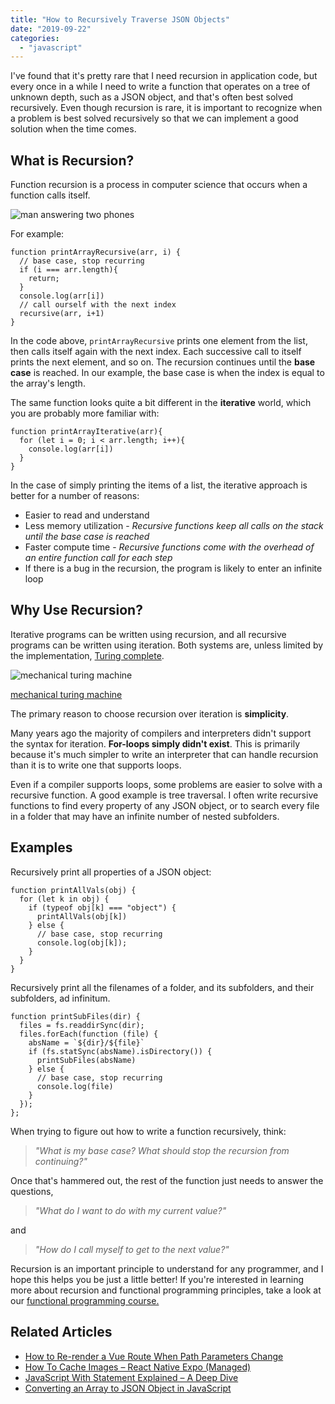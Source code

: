 ```yaml
---
title: "How to Recursively Traverse JSON Objects"
date: "2019-09-22"
categories: 
  - "javascript"
---
```


I've found that it's pretty rare that I need recursion in application code, but every once in a while I need to write a function that operates on a tree of unknown depth, such as a JSON object, and that's often best solved recursively. Even though recursion is rare, it is important to recognize when a problem is best solved recursively so that we can implement a good solution when the time comes.

## What is Recursion?

Function recursion is a process in computer science that occurs when a function calls itself.

![man answering two phones](/img/cut.jpg)

For example:

```
function printArrayRecursive(arr, i) {
  // base case, stop recurring
  if (i === arr.length){
    return;
  }
  console.log(arr[i])
  // call ourself with the next index
  recursive(arr, i+1)
}
```

In the code above, `printArrayRecursive` prints one element from the list, then calls itself again with the next index. Each successive call to itself prints the next element, and so on. The recursion continues until the **base case** is reached. In our example, the base case is when the index is equal to the array's length.

The same function looks quite a bit different in the **iterative** world, which you are probably more familiar with:

```
function printArrayIterative(arr){
  for (let i = 0; i < arr.length; i++){
    console.log(arr[i])
  }
}
```

In the case of simply printing the items of a list, the iterative approach is better for a number of reasons:

- Easier to read and understand
- Less memory utilization - _Recursive functions keep all calls on the stack until the base case is reached_
- Faster compute time - _Recursive functions come with the overhead of an entire function call for each step_
- If there is a bug in the recursion, the program is likely to enter an infinite loop

## Why Use Recursion?

Iterative programs can be written using recursion, and all recursive programs can be written using iteration. Both systems are, unless limited by the implementation, [Turing c](https://en.wikipedia.org/wiki/Turing_completeness)[omplete](https://en.wikipedia.org/wiki/Turing_completeness).

![mechanical turing machine ](/img/mechanical-turing-machine-in-wood-vo8izckhif0mp4-shot0001_featured.png)

[mechanical turing machine](https://hackaday.com/2018/03/08/mechanical-wooden-turing-machine/)

The primary reason to choose recursion over iteration is **simplicity**.

Many years ago the majority of compilers and interpreters didn't support the syntax for iteration. **For-loops simply didn't exist**. This is primarily because it's much simpler to write an interpreter that can handle recursion than it is to write one that supports loops.

Even if a compiler supports loops, some problems are easier to solve with a recursive function. A good example is tree traversal. I often write recursive functions to find every property of any JSON object, or to search every file in a folder that may have an infinite number of nested subfolders.

## Examples

Recursively print all properties of a JSON object:

```
function printAllVals(obj) {
  for (let k in obj) {
    if (typeof obj[k] === "object") {
      printAllVals(obj[k])
    } else {
      // base case, stop recurring
      console.log(obj[k]);
    }
  }
}
```

Recursively print all the filenames of a folder, and its subfolders, and their subfolders, ad infinitum.

```
function printSubFiles(dir) {
  files = fs.readdirSync(dir);
  files.forEach(function (file) {
    absName = `${dir}/${file}`
    if (fs.statSync(absName).isDirectory()) {
      printSubFiles(absName)
    } else {
      // base case, stop recurring
      console.log(file)
    }
  });
};
```

When trying to figure out how to write a function recursively, think:

> _"What is my base case? What should stop the recursion from continuing?"_

Once that's hammered out, the rest of the function just needs to answer the questions,

> _"What do I want to do with my current value?"_

and

> _"How do I call myself to get to the next value?"_

Recursion is an important principle to understand for any programmer, and I hope this helps you be just a little better! If you're interested in learning more about recursion and functional programming principles, take a look at our [functional programming course.](https://qvault.io/intro-to-functional-programming/)

## Related Articles

- [How to Re-render a Vue Route When Path Parameters Change](https://qvault.io/2020/07/07/how-to-rerender-a-vue-route-when-path-parameters-change/)
- [How To Cache Images – React Native Expo (Managed)](https://qvault.io/2020/02/04/how-to-cache-images-react-native-expo-managed/)
- [JavaScript With Statement Explained – A Deep Dive](https://qvault.io/2020/01/15/javascript-with-statement-explained-a-deep-dive/)
- [Converting an Array to JSON Object in JavaScript](https://qvault.io/2020/12/21/converting-an-array-to-json-object-in-javascript/)
